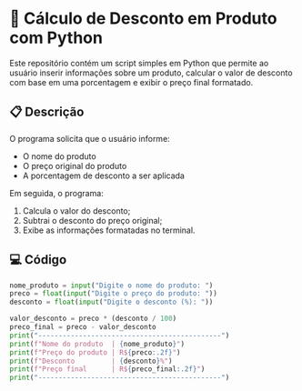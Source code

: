 # 🛒 Cálculo de Desconto em Produto com Python

Este repositório contém um script simples em Python que permite ao usuário inserir informações sobre um produto, calcular o valor de desconto com base em uma porcentagem e exibir o preço final formatado.

## 📋 Descrição

O programa solicita que o usuário informe:

- O nome do produto
- O preço original do produto
- A porcentagem de desconto a ser aplicada

Em seguida, o programa:

1. Calcula o valor do desconto;
2. Subtrai o desconto do preço original;
3. Exibe as informações formatadas no terminal.

## 💻 Código

```python
nome_produto = input("Digite o nome do produto: ")
preco = float(input("Digite o preço do produto: "))
desconto = float(input("Digite o desconto (%): "))

valor_desconto = preco * (desconto / 100)
preco_final = preco - valor_desconto
print("---------------------------------------------")
print(f"Nome do produto  | {nome_produto}")
print(f"Preço do produto | R${preco:.2f}")
print(f"Desconto         | {desconto}%")
print(f"Preço final      | R${preco_final:.2f}")
print("---------------------------------------------")

